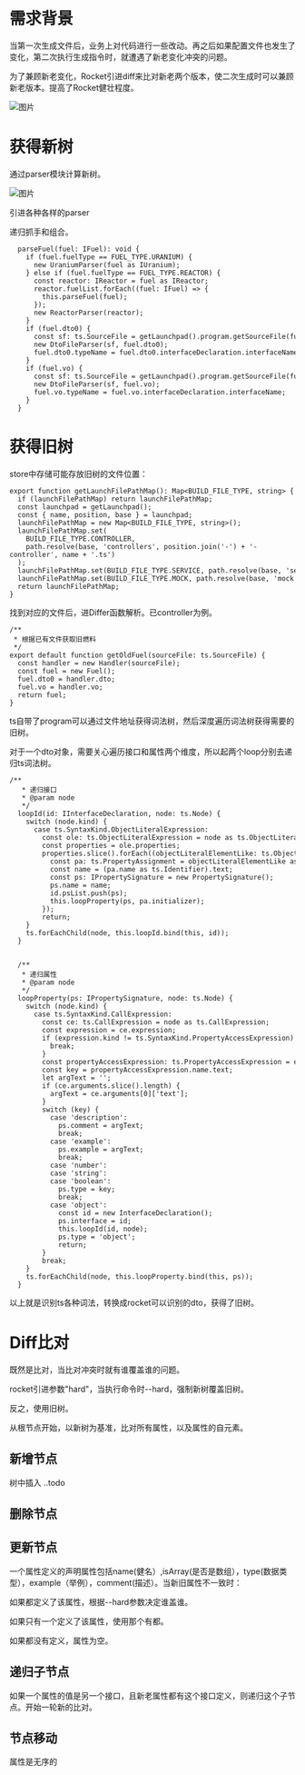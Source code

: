 # 需求背景
当第一次生成文件后，业务上对代码进行一些改动。再之后如果配置文件也发生了变化，第二次执行生成指令时，就遭遇了新老变化冲突的问题。

为了兼顾新老变化，Rocket引进diff来比对新老两个版本，使二次生成时可以兼顾新老版本。提高了Rocket健壮程度。

![图片](https://uploader.shimo.im/f/4reUYZIZXyUyQJ34.png!thumbnail)

# # 
# 获得新树
通过parser模块计算新树。

![图片](https://uploader.shimo.im/f/XPZSq4ITbTA7Uggb.png!thumbnail)

引进各种各样的parser 

递归抓手和组合。

```
  parseFuel(fuel: IFuel): void {
    if (fuel.fuelType == FUEL_TYPE.URANIUM) {
      new UraniumParser(fuel as IUranium);
    } else if (fuel.fuelType == FUEL_TYPE.REACTOR) {
      const reactor: IReactor = fuel as IReactor;
      reactor.fuelList.forEach((fuel: IFuel) => {
        this.parseFuel(fuel);
      });
      new ReactorParser(reactor);
    }
    if (fuel.dto0) {
      const sf: ts.SourceFile = getLaunchpad().program.getSourceFile(fuel.dto0.fileName);
      new DtoFileParser(sf, fuel.dto0);
      fuel.dto0.typeName = fuel.dto0.interfaceDeclaration.interfaceName;
    }
    if (fuel.vo) {
      const sf: ts.SourceFile = getLaunchpad().program.getSourceFile(fuel.vo.fileName);
      new DtoFileParser(sf, fuel.vo);
      fuel.vo.typeName = fuel.vo.interfaceDeclaration.interfaceName;
    }
  }
```
# 获得旧树
store中存储可能存放旧树的文件位置：

```
export function getLaunchFilePathMap(): Map<BUILD_FILE_TYPE, string> {
  if (launchFilePathMap) return launchFilePathMap;
  const launchpad = getLaunchpad();
  const { name, position, base } = launchpad;
  launchFilePathMap = new Map<BUILD_FILE_TYPE, string>();
  launchFilePathMap.set(
    BUILD_FILE_TYPE.CONTROLLER,
    path.resolve(base, 'controllers', position.join('-') + '-controller', name + '.ts')
  );
  launchFilePathMap.set(BUILD_FILE_TYPE.SERVICE, path.resolve(base, 'services', position.join('/'), name + '.ts'));
  launchFilePathMap.set(BUILD_FILE_TYPE.MOCK, path.resolve(base, 'mock', position.join('/'), name + '.ts'));
  return launchFilePathMap;
}
```
找到对应的文件后，进Differ函数解析。已controller为例。

```
/**
 * 根据已有文件获取旧燃料
 */
export default function getOldFuel(sourceFile: ts.SourceFile) {
  const handler = new Handler(sourceFile);
  const fuel = new Fuel();
  fuel.dto0 = handler.dto;
  fuel.vo = handler.vo;
  return fuel;
}
```
ts自带了program可以通过文件地址获得词法树，然后深度遍历词法树获得需要的旧树。

对于一个dto对象，需要关心遍历接口和属性两个维度，所以起两个loop分别去递归ts词法树。

```
/**
   * 递归接口
   * @param node
   */
  loopId(id: IInterfaceDeclaration, node: ts.Node) {
    switch (node.kind) {
      case ts.SyntaxKind.ObjectLiteralExpression:
        const ole: ts.ObjectLiteralExpression = node as ts.ObjectLiteralExpression;
        const properties = ole.properties;
        properties.slice().forEach((objectLiteralElementLike: ts.ObjectLiteralElementLike) => {
          const pa: ts.PropertyAssignment = objectLiteralElementLike as ts.PropertyAssignment;
          const name = (pa.name as ts.Identifier).text;
          const ps: IPropertySignature = new PropertySignature();
          ps.name = name;
          id.psList.push(ps);
          this.loopProperty(ps, pa.initializer);
        });
        return;
    }
    ts.forEachChild(node, this.loopId.bind(this, id));
  }


  /**
   * 递归属性
   * @param node
   */
  loopProperty(ps: IPropertySignature, node: ts.Node) {
    switch (node.kind) {
      case ts.SyntaxKind.CallExpression:
        const ce: ts.CallExpression = node as ts.CallExpression;
        const expression = ce.expression;
        if (expression.kind != ts.SyntaxKind.PropertyAccessExpression) {
          break;
        }
        const propertyAccessExpression: ts.PropertyAccessExpression = expression as ts.PropertyAccessExpression;
        const key = propertyAccessExpression.name.text;
        let argText = '';
        if (ce.arguments.slice().length) {
          argText = ce.arguments[0]['text'];
        }
        switch (key) {
          case 'description':
            ps.comment = argText;
            break;
          case 'example':
            ps.example = argText;
            break;
          case 'number':
          case 'string':
          case 'boolean':
            ps.type = key;
            break;
          case 'object':
            const id = new InterfaceDeclaration();
            ps.interface = id;
            this.loopId(id, node);
            ps.type = 'object';
            return;
        }
        break;
    }
    ts.forEachChild(node, this.loopProperty.bind(this, ps));
  }
```
以上就是识别ts各种词法，转换成rocket可以识别的dto，获得了旧树。

# Diff比对
既然是比对，当比对冲突时就有谁覆盖谁的问题。

rocket引进参数"hard"，当执行命令时--hard，强制新树覆盖旧树。

反之，使用旧树。

从根节点开始，以新树为基准，比对所有属性，以及属性的自元素。

## 新增节点
树中插入 ..todo

## 删除节点
## 更新节点
一个属性定义的声明属性包括name(健名）,isArray(是否是数组），type(数据类型），example（举例），comment(描述）。当新旧属性不一致时：

如果都定义了该属性，根据--hard参数决定谁盖谁。

如果只有一个定义了该属性，使用那个有都。

如果都没有定义，属性为空。

## 递归子节点
如果一个属性的值是另一个接口，且新老属性都有这个接口定义，则递归这个子节点。开始一轮新的比对。

## 节点移动
属性是无序的

